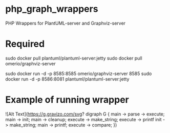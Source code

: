 # php_graph_wrappers
PHP Wrappers for PlantUML-server and Graphviz-server

# Required
sudo docker pull plantuml/plantuml-server:jetty
sudo docker pull omerio/graphviz-server

sudo docker run -d -p 8585:8585 omerio/graphviz-server 8585
sudo docker run -d -p 8586:8081 plantuml/plantuml-server:jetty

# Example of running wrapper

![Alt Text](https://g.gravizo.com/svg?
 digraph G {
   main -> parse -> execute;
   main -> init;
   main -> cleanup;
   execute -> make_string;
   execute -> printf
   init -> make_string;
   main -> printf;
   execute -> compare;
  })

